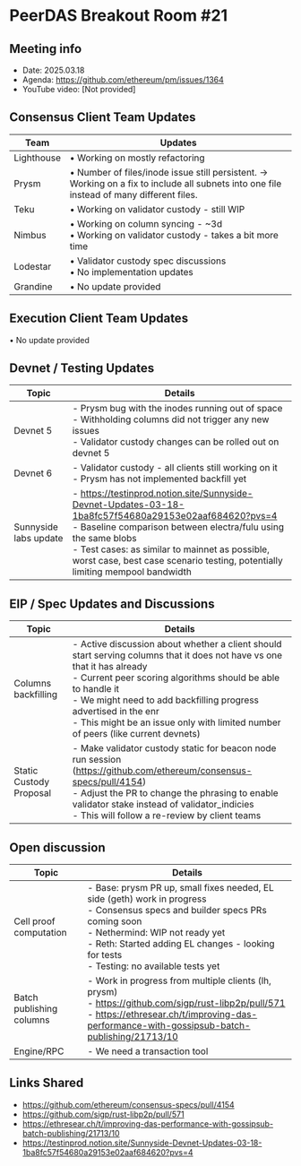 # PeerDAS Breakout Room #21

## Meeting info
- Date: 2025.03.18
- Agenda: https://github.com/ethereum/pm/issues/1364
- YouTube video: [Not provided]


## Consensus Client Team Updates
| Team | Updates |
|---------------|---------|
| Lighthouse | • Working on mostly refactoring |
| Prysm | • Number of files/inode issue still persistent. -> Working on a fix to include all subnets into one file instead of many different files. |
| Teku | • Working on validator custody - still WIP |
| Nimbus | • Working on column syncing - ~3d<br>• Working on validator custody - takes a bit more time |
| Lodestar | • Validator custody spec discussions<br>• No implementation updates |
| Grandine | • No update provided |

## Execution Client Team Updates
• No update provided

## Devnet / Testing Updates
| Topic | Details |
|-------|---------|
| Devnet 5 | - Prysm bug with the inodes running out of space<br>- Withholding columns did not trigger any new issues<br>- Validator custody changes can be rolled out on devnet 5 |
| Devnet 6 | - Validator custody - all clients still working on it<br>- Prysm has not implemented backfill yet |
| Sunnyside labs update | - https://testinprod.notion.site/Sunnyside-Devnet-Updates-03-18-1ba8fc57f54680a29153e02aaf684620?pvs=4<br>- Baseline comparison between electra/fulu using the same blobs<br>- Test cases: as similar to mainnet as possible, worst case, best case scenario testing, potentially limiting mempool bandwidth |

## EIP / Spec Updates and Discussions
| Topic | Details |
|-------|---------|
| Columns backfilling | - Active discussion about whether a client should start serving columns that it does not have vs one that it has already<br>- Current peer scoring algorithms should be able to handle it<br>- We might need to add backfilling progress advertised in the enr<br>- This might be an issue only with limited number of peers (like current devnets) |
| Static Custody Proposal | - Make validator custody static for beacon node run session (https://github.com/ethereum/consensus-specs/pull/4154)<br>- Adjust the PR to change the phrasing to enable validator stake instead of validator_indicies<br>- This will follow a re-review by client teams |

## Open discussion
| Topic | Details |
|-------|---------|
| Cell proof computation | - Base: prysm PR up, small fixes needed, EL side (geth) work in progress<br>- Consensus specs and builder specs PRs coming soon<br>- Nethermind: WIP not ready yet<br>- Reth: Started adding EL changes - looking for tests<br>- Testing: no available tests yet |
| Batch publishing columns | - Work in progress from multiple clients (lh, prysm)<br>  - https://github.com/sigp/rust-libp2p/pull/571<br>- https://ethresear.ch/t/improving-das-performance-with-gossipsub-batch-publishing/21713/10 |
| Engine/RPC | - We need a transaction tool |

## Links Shared
- https://github.com/ethereum/consensus-specs/pull/4154
- https://github.com/sigp/rust-libp2p/pull/571
- https://ethresear.ch/t/improving-das-performance-with-gossipsub-batch-publishing/21713/10
- https://testinprod.notion.site/Sunnyside-Devnet-Updates-03-18-1ba8fc57f54680a29153e02aaf684620?pvs=4

